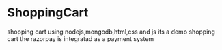 # ShoppingCart
shopping cart using nodejs,mongodb,html,css and js
its a demo shopping cart
the razorpay is integratad as a payment system

